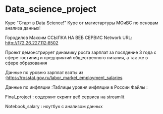 # Data_science_project
Курс "Старт в Data Science!"
Курс от магистартуры МОиВС по основам анализа данных!

Городилов Максим 
ССЫЛКА НА ВЕБ СЕРВИС   Network URL: http://172.26.227.112:8502

Проект демонстрирует динамику роста зарплат за послдение 3 года  с сфере гостиниц и предприятий общественного питания, а так же в сфере образования

Данные по уровню зарплат взяты из :https://rosstat.gov.ru/labor_market_employment_salaries

Данные по инфляции :Таблицы уровня инфляции в России
Файлы : 

Final_project : содержит скрипт веб сервиса на streamlit

Notebook_salary : ноутбук с анализом данных 
